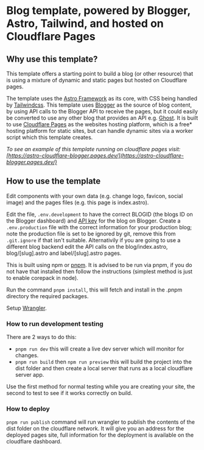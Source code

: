 
# Blog template, powered by Blogger, Astro, Tailwind, and hosted on Cloudflare Pages

## Why use this template?

This template offers a starting point to build a blog (or other resource) that is using a mixture of dynamic and static pages but hosted on Cloudflare pages.

The template uses the [Astro Framework](https://astro.build) as its core, with CSS being handled by [Tailwindcss](https://tailwindcss.com). This template uses [Blogger](https:/blogger.com) as the source of blog content, by using API calls to the Blogger API to receive the pages, but it could easily be converted to use any other blog that provides an API e.g. [Ghost](https://ghost.org). It is built to use [Cloudflare Pages](https://pages.cloudflare.com/) as the websites hosting platform, which is a free* hosting platform for static sites, but can handle dynamic sites via a worker script which this template creates.

*To see an example of this template running on cloudflare pages visit: [https://astro-cloudflare-blogger.pages.dev/](https://astro-cloudflare-blogger.pages.dev/)*

## How to use the template

Edit components with your own data (e.g. change logo, favicon, social image) and the pages files (e.g. this page is index.astro).

Edit the file, `.env.development` to have the correct BLOGID (the blogs ID on the Blogger dashboard) and [API key](https://developers.google.com/blogger/docs/3.0/using#APIKey) for the blog on Blogger. Create a `.env.production` file with the correct information for your production blog; note the production file is set to be ignored by git, remove this from `.git.ignore` if that isn't suitable. Alternativily if you are going to use a different blog backend edit the API calls on the blog/index.astro, blog/[slug].astro and label/[slug].astro pages.

This is built using npm or [pnpm](https://pnpm.io/installation). It is advised to be run via pnpm, if you do not have that installed then follow the instructions (simplest method is just to enable corepack in node).

Run the command `pnpm install`, this will fetch and install in the .pnpm directory the required packages.

Setup [Wrangler](https://developers.cloudflare.com/workers/wrangler/install-and-update/).

### How to run development testing

There are 2 ways to do this:

*   `pnpm run dev` this will create a live dev server which will monitor for changes.
*   `pnpm run build` then `npm run preview` this will build the project into the dist folder and then create a local server that runs as a local cloudflare server app.

Use the first method for normal testing while you are creating your site, the second to test to see if it works correctly on build.

### How to deploy

`pnpm run publish` command will run wrangler to publish the contents of the dist folder on the cloudflare network. It will give you an address for the deployed pages site, full information for the deployment is available on the cloudflare dashboard.